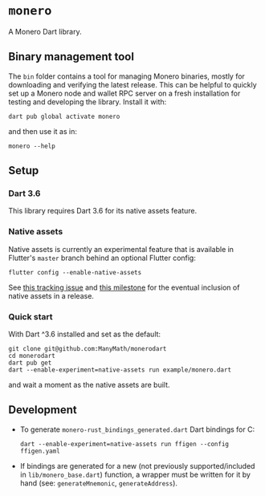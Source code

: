 # `monero`
A Monero Dart library.

## Binary management tool
The `bin` folder contains a tool for managing Monero binaries, mostly for 
downloading and verifying the latest release.  This can be helpful to quickly 
set up a Monero node and wallet RPC server on a fresh installation for testing 
and developing the library.  Install it with:
```
dart pub global activate monero
```
and then use it as in:
```
monero --help
```

## Setup
### Dart 3.6
This library requires Dart 3.6 for its native assets feature.

### Native assets
Native assets is currently an experimental feature that is available in 
Flutter's `master` branch behind an optional Flutter config:
```
flutter config --enable-native-assets
```

See [this tracking issue](https://github.com/flutter/flutter/issues/129757) and
 [this milestone](https://github.com/dart-lang/native/milestone/15) for the 
 eventual inclusion of native assets in a release.

### Quick start
With Dart ^3.6 installed and set as the default:
```
git clone git@github.com:ManyMath/monerodart
cd monerodart
dart pub get
dart --enable-experiment=native-assets run example/monero.dart
```
and wait a moment as the native assets are built.

## Development
- To generate `monero-rust_bindings_generated.dart` Dart bindings for C:
  ```
  dart --enable-experiment=native-assets run ffigen --config ffigen.yaml
  ```
- If bindings are generated for a new (not previously supported/included in 
  `lib/monero_base.dart`) function, a wrapper must be written for it by hand 
  (see: `generateMnemonic`, `generateAddress`).
